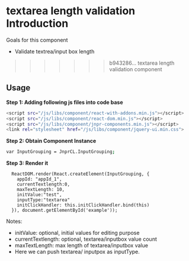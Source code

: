 # textarea length validation Introduction
Goals for this component

- Validate textrea/input box length
>>>>>>> b943286... textarea length validation component

## Usage

**Step 1: Adding following js files into code base**
```sh
<script src="/js/libs/component/react-with-addons.min.js"></script>
<script src="/js/libs/component/react-dom.min.js"></script>
<script src="/js/libs/component/jnpr-components.min.js"></script>
<link rel="stylesheet" href="/js/libs/component/jquery-ui.min.css">
```
**Step 2: Obtain Component Instance**
```sh
var InputGrouping = JnprCL.InputGrouping;
```

**Step 3: Render it**

```
  ReactDOM.render(React.createElement(InputGrouping, {
  	appId: "appId_1",
    currentTextlength:0,
    maxTextLength: 10,
    initValue:"test",
    inputType:"textarea"
    initClickHandler: this.initClickHandler.bind(this)
  }), document.getElementById('example'));
```

Notes:

- initValue: optional, initial values for editing purpose
- currentTextlength: optional, textarea/inputbox value count
- maxTextLength: max length of textarea/inputbox value
- Here we can push textarea/ inputpox as inputType.
